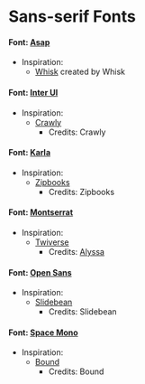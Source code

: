 # Sans-serif Fonts 

#### Font: [Asap](https://fonts.google.com/specimen/Asap)
* Inspiration:
   * [Whisk](https://whisk.com/) created by Whisk


#### Font: [Inter UI](https://rsms.me/inter/)
* Inspiration: 
   * [Crawly](https://crawly.app/)
      * Credits: Crawly

#### Font: [Karla](https://fonts.google.com/specimen/Karla)
* Inspiration:
   * [Zipbooks](https://zipbooks.com/)
       * Credits: Zipbooks

#### Font: [Montserrat](https://fonts.google.com/specimen/Montserrat)
* Inspiration:
   * [Twiverse](https://twiverse.com/)
       * Credits: [Alyssa](https://alyssax.com/)


#### Font: [Open Sans](https://fonts.google.com/specimen/Open+Sans)
* Inspiration:
   * [Slidebean](https://slidebean.com/)
       * Credits: Slidebean

#### Font: [Space Mono](https://fonts.google.com/specimen/Space+Mono)
* Inspiration:
   * [Bound](http://weare-bound.com/)
       * Credits: Bound


